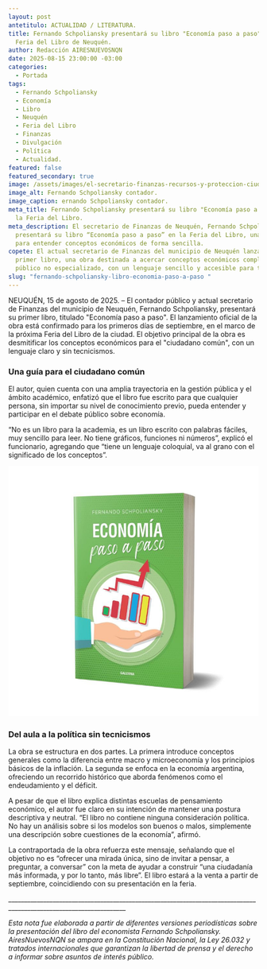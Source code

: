 ```yaml
---
layout: post
antetitulo: ACTUALIDAD / LITERATURA.
title: Fernando Schpoliansky presentará su libro "Economía paso a paso" en la
  Feria del Libro de Neuquén.
author: Redacción AIRESNUEVOSNQN
date: 2025-08-15 23:00:00 -03:00
categories:
  - Portada
tags:
  - Fernando Schpoliansky
  - Economía
  - Libro
  - Neuquén
  - Feria del Libro
  - Finanzas
  - Divulgación
  - Política
  - Actualidad.
featured: false
featured_secondary: true
image: /assets/images/el-secretario-finanzas-recursos-y-proteccion-ciudadana-las-municipalidad-neuquen-fernando-schpoliansky.jpeg
image_alt: Fernando Schpoliansky contador.
image_caption: ernando Schpoliansky contador.
meta_title: Fernando Schpoliansky presentará su libro "Economía paso a paso" en
  la Feria del Libro.
meta_description: El secretario de Finanzas de Neuquén, Fernando Schpoliansky,
  presentará su libro “Economía paso a paso” en la Feria del Libro, una guía
  para entender conceptos económicos de forma sencilla.
copete: El actual secretario de Finanzas del municipio de Neuquén lanzará su
  primer libro, una obra destinada a acercar conceptos económicos complejos al
  público no especializado, con un lenguaje sencillo y accesible para todos.
slug: "fernando-schpoliansky-libro-economia-paso-a-paso "
---
```

NEUQUÉN, 15 de agosto de 2025. – El contador público y actual secretario de Finanzas del municipio de Neuquén, Fernando Schpoliansky, presentará su primer libro, titulado "Economía paso a paso". El lanzamiento oficial de la obra está confirmado para los primeros días de septiembre, en el marco de la próxima Feria del Libro de la ciudad. El objetivo principal de la obra es desmitificar los conceptos económicos para el "ciudadano común", con un lenguaje claro y sin tecnicismos.

### ​Una guía para el ciudadano común

​El autor, quien cuenta con una amplia trayectoria en la gestión pública y el ámbito académico, enfatizó que el libro fue escrito para que cualquier persona, sin importar su nivel de conocimiento previo, pueda entender y participar en el debate público sobre economía.

​“No es un libro para la academia, es un libro escrito con palabras fáciles, muy sencillo para leer. No tiene gráficos, funciones ni números”, explicó el funcionario, agregando que “tiene un lenguaje coloquial, va al grano con el significado de los conceptos”.

![](/assets/images/economia-paso-paso.jpg)

### ​Del aula a la política sin tecnicismos

​La obra se estructura en dos partes. La primera introduce conceptos generales como la diferencia entre macro y microeconomía y los principios básicos de la inflación. La segunda se enfoca en la economía argentina, ofreciendo un recorrido histórico que aborda fenómenos como el endeudamiento y el déficit.

​A pesar de que el libro explica distintas escuelas de pensamiento económico, el autor fue claro en su intención de mantener una postura descriptiva y neutral. “El libro no contiene ninguna consideración política. No hay un análisis sobre si los modelos son buenos o malos, simplemente una descripción sobre cuestiones de la economía”, afirmó.

​La contraportada de la obra refuerza este mensaje, señalando que el objetivo no es “ofrecer una mirada única, sino de invitar a pensar, a preguntar, a conversar” con la meta de ayudar a construir “una ciudadanía más informada, y por lo tanto, más libre”. El libro estará a la venta a partir de septiembre, coincidiendo con su presentación en la feria.

\_\_\_\_\_\_\_\_\_\_\_\_\_\_\_\_\_\_\_\_\_\_\_\_\_\_\_\_\_\_\_\_\_\_\_\_\_\_\_\_\_\_\_\_\_\_\_\_\_\_\_\_\_\_\_\_\_\_\_\_\_\_\_\_\_\_\_\_\_\_\_\_\_\_\_\_\_\_\_\_\_\_\_\_\_\_\_\_\_\_\_\_\_\_\_\_\_\_\_\_\_\_\_\_\_\_\_\_\_\_\_\_\_\__



*Esta nota fue elaborada a partir de diferentes versiones periodísticas sobre la presentación del libro del economista Fernando Schpoliansky. AiresNuevosNQN se ampara en la Constitución Nacional, la Ley 26.032 y tratados internacionales que garantizan la libertad de prensa y el derecho a informar sobre asuntos de interés público.*
